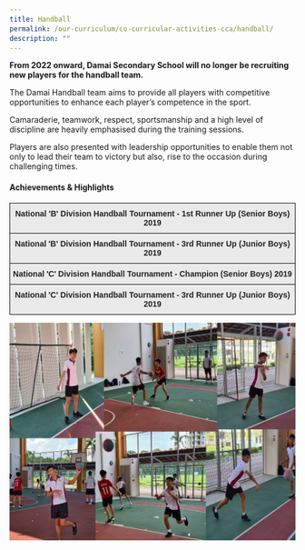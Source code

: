 ```yaml
---
title: Handball
permalink: /our-curriculum/co-curricular-activities-cca/handball/
description: ""
---
```

**From 2022 onward, Damai Secondary School will no longer be recruiting new players for the handball team.**

  

The Damai Handball team aims to provide all players with competitive opportunities to enhance each player’s competence in the sport.&nbsp;

  

Camaraderie, teamwork, respect, sportsmanship and a high level of discipline are heavily emphasised during the training sessions.&nbsp;

  

Players are also presented with leadership opportunities to enable them not only to lead their team to victory but also, rise to the occasion during challenging times.

<h4><strong>Achievements</strong><strong>&nbsp;&amp; Highlights</strong></h4>
<style type="text/css">
.tg  {border-collapse:collapse;border-spacing:0;}
.tg td{border-color:black;border-style:solid;border-width:1px;font-family:Arial, sans-serif;font-size:14px;
  overflow:hidden;padding:10px 5px;word-break:normal;}
.tg th{border-color:black;border-style:solid;border-width:1px;font-family:Arial, sans-serif;font-size:14px;
  font-weight:normal;overflow:hidden;padding:10px 5px;word-break:normal;}
.tg .tg-j0e3{background-color:#EAEAEA;color:#222;font-weight:bold;text-align:center;vertical-align:middle}
</style>
<table class="tg">
<thead>
  <tr>
    <th class="tg-j0e3"><span style="color:#222;background-color:#EAEAEA">National 'B' Division Handball Tournament - 1st Runner Up (Senior Boys) 2019</span></th>
  </tr>
</thead>
<tbody>
  <tr>
    <td class="tg-j0e3"><span style="color:#222;background-color:#EAEAEA"> National 'B' Division Handball Tournament - 3rd Runner Up (Junior Boys) 2019</span></td>
  </tr>
  <tr>
    <td class="tg-j0e3"><span style="color:#222;background-color:#EAEAEA">National 'C' Division Handball Tournament - Champion (Senior Boys) 2019 </span></td>
  </tr>
  <tr>
    <td class="tg-j0e3"><span style="color:#222;background-color:#EAEAEA"> National 'C' Division Handball Tournament - 3rd Runner Up (Junior Boys) 2019</span></td>
  </tr>
</tbody>
</table>

<img src="/images/hand.jpg">